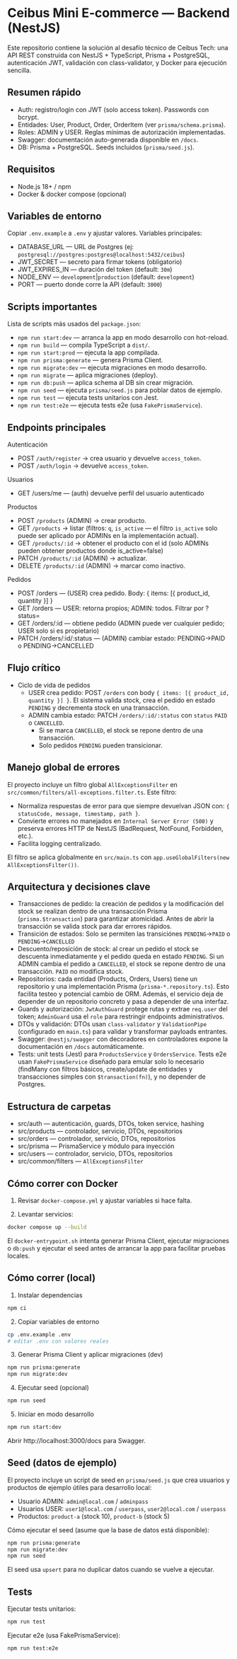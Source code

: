 # Ceibus Mini E‑commerce — Backend (NestJS)

Este repositorio contiene la solución al desafío técnico de Ceibus Tech: una API REST construida con NestJS + TypeScript, Prisma + PostgreSQL, autenticación JWT, validación con class-validator, y Docker para ejecución sencilla.

## Resumen rápido

- Auth: registro/login con JWT (solo access token). Passwords con bcrypt.
- Entidades: User, Product, Order, OrderItem (ver `prisma/schema.prisma`).
- Roles: ADMIN y USER. Reglas mínimas de autorización implementadas.
- Swagger: documentación auto-generada disponible en `/docs`.
- DB: Prisma + PostgreSQL. Seeds incluidos (`prisma/seed.js`).

## Requisitos

- Node.js 18+ / npm
- Docker & docker compose (opcional)

## Variables de entorno

Copiar `.env.example` a `.env` y ajustar valores. Variables principales:

- DATABASE_URL — URL de Postgres (ej: `postgresql://postgres:postgres@localhost:5432/ceibus`)
- JWT_SECRET — secreto para firmar tokens (obligatorio)
- JWT_EXPIRES_IN — duración del token (default: `30m`)
- NODE_ENV — `development`|`production` (default: `development`)
- PORT — puerto donde corre la API (default: `3000`)

## Scripts importantes

Lista de scripts más usados del `package.json`:

- `npm run start:dev` — arranca la app en modo desarrollo con hot-reload.
- `npm run build` — compila TypeScript a `dist/`.
- `npm run start:prod` — ejecuta la app compilada.
- `npm run prisma:generate` — genera Prisma Client.
- `npm run migrate:dev` — ejecuta migraciones en modo desarrollo.
- `npm run migrate` — aplica migraciones (deploy).
- `npm run db:push` — aplica schema al DB sin crear migración.
- `npm run seed` — ejecuta `prisma/seed.js` para poblar datos de ejemplo.
- `npm run test` — ejecuta tests unitarios con Jest.
- `npm run test:e2e` — ejecuta tests e2e (usa `FakePrismaService`).

## Endpoints principales

Autenticación

- POST `/auth/register` → crea usuario y devuelve `access_token`.
- POST `/auth/login` → devuelve `access_token`.

Usuarios

- GET /users/me — (auth) devuelve perfil del usuario autenticado

Productos

- POST `/products` (ADMIN) → crear producto.
- GET `/products` → listar (filtros: `q`, `is_active` — el filtro `is_active` solo puede ser aplicado por ADMINs en la implementación actual).
- GET `/products/:id` -> obtener el producto con el id (solo ADMINs pueden obtener productos donde is_active=false)
- PATCH `/products/:id` (ADMIN) → actualizar.
- DELETE `/products/:id` (ADMIN) → marcar como inactivo.

Pedidos

- POST /orders — (USER) crea pedido. Body: { items: [{ product_id, quantity }] }
- GET /orders — USER: retorna propios; ADMIN: todos. Filtrar por ?status=
- GET /orders/:id — obtiene pedido (ADMIN puede ver cualquier pedido; USER solo si es propietario)
- PATCH /orders/:id/:status — (ADMIN) cambiar estado: PENDING→PAID o PENDING→CANCELLED

## Flujo crítico

- Ciclo de vida de pedidos
  - USER crea pedido: POST `/orders` con body `{ items: [{ product_id, quantity }] }`. El sistema valida stock, crea el pedido en estado `PENDING` y decrementa stock en una transacción.
  - ADMIN cambia estado: PATCH `/orders/:id/:status` con `status` `PAID` o `CANCELLED`.
    - Si se marca `CANCELLED`, el stock se repone dentro de una transacción.
    - Solo pedidos `PENDING` pueden transicionar.

## Manejo global de errores

El proyecto incluye un filtro global `AllExceptionsFilter` en `src/common/filters/all-exceptions.filter.ts`. Este filtro:

- Normaliza respuestas de error para que siempre devuelvan JSON con: `{ statusCode, message, timestamp, path }`.
- Convierte errores no manejados en `Internal Server Error (500)` y preserva errores HTTP de NestJS (BadRequest, NotFound, Forbidden, etc.).
- Facilita logging centralizado.

El filtro se aplica globalmente en `src/main.ts` con `app.useGlobalFilters(new AllExceptionsFilter())`.

## Arquitectura y decisiones clave

- Transacciones de pedido: la creación de pedidos y la modificación del stock se realizan dentro de una transacción Prisma (`prisma.$transaction`) para garantizar atomicidad. Antes de abrir la transacción se valida stock para dar errores rápidos.
- Transición de estados: Solo se permiten las transiciónes `PENDING`→`PAID` o `PENDING`→`CANCELLED`
- Descuento/reposición de stock: al crear un pedido el stock se descuenta inmediatamente y el pedido queda en estado `PENDING`. Si un ADMIN cambia el pedido a `CANCELLED`, el stock se repone dentro de una transacción. `PAID` no modifica stock.
- Repositorios: cada entidad (Products, Orders, Users) tiene un repositorio y una implementación Prisma (`prisma-*.repository.ts`). Esto facilita testeo y potencial cambio de ORM. Además, el servicio deja de depender de un repositorio concreto y pasa a depender de una interfaz.
- Guards y autorización: `JwtAuthGuard` protege rutas y extrae `req.user` del token; `AdminGuard` usa el `role` para restringir endpoints administrativos.
- DTOs y validación: DTOs usan `class-validator` y `ValidationPipe` (configurado en `main.ts`) para validar y transformar payloads entrantes.
- Swagger: `@nestjs/swagger` con decoradores en controladores expone la documentación en `/docs` automáticamente.
- Tests: unit tests (Jest) para `ProductsService` y `OrdersService`. Tests e2e usan `FakePrismaService` diseñado para emular solo lo necesario (findMany con filtros básicos, create/update de entidades y transacciones simples con `$transaction(fn)`), y no depender de Postgres.

## Estructura de carpetas

- src/auth — autenticación, guards, DTOs, token service, hashing
- src/products — controlador, servicio, DTOs, repositorios
- src/orders — controlador, servicio, DTOs, repositorios
- src/prisma — PrismaService y módulo para inyección
- src/users — controlador, servicio, DTOs, repositorios
- src/common/filters — `AllExceptionsFilter`

## Cómo correr con Docker

1. Revisar `docker-compose.yml` y ajustar variables si hace falta.

2. Levantar servicios:

```bash
docker compose up --build
```

El `docker-entrypoint.sh` intenta generar Prisma Client, ejecutar migraciones o `db:push` y ejecutar el seed antes de arrancar la app para facilitar pruebas locales.

## Cómo correr (local)

1. Instalar dependencias

```bash
npm ci
```

2. Copiar variables de entorno

```bash
cp .env.example .env
# editar .env con valores reales
```

3. Generar Prisma Client y aplicar migraciones (dev)

```bash
npm run prisma:generate
npm run migrate:dev
```

4. Ejecutar seed (opcional)

```bash
npm run seed
```

5. Iniciar en modo desarrollo

```bash
npm run start:dev
```

Abrir http://localhost:3000/docs para Swagger.

## Seed (datos de ejemplo)

El proyecto incluye un script de seed en `prisma/seed.js` que crea usuarios y productos de ejemplo útiles para desarrollo local:

- Usuario ADMIN: `admin@local.com` / `adminpass`
- Usuarios USER: `user1@local.com` / `userpass`, `user2@local.com` / `userpass`
- Productos: `product-a` (stock 10), `product-b` (stock 5)

Cómo ejecutar el seed (asume que la base de datos está disponible):

```bash
npm run prisma:generate
npm run migrate:dev
npm run seed
```

El seed usa `upsert` para no duplicar datos cuando se vuelve a ejecutar.

## Tests

Ejecutar tests unitarios:

```bash
npm run test
```

Ejecutar e2e (usa FakePrismaService):

```bash
npm run test:e2e
```
